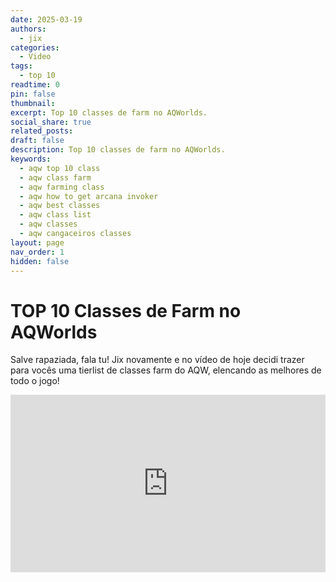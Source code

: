 ```yaml
---
date: 2025-03-19
authors:
  - jix
categories:
  - Video
tags:
  - top 10
readtime: 0
pin: false
thumbnail: 
excerpt: Top 10 classes de farm no AQWorlds.
social_share: true
related_posts: 
draft: false
description: Top 10 classes de farm no AQWorlds.
keywords:
  - aqw top 10 class
  - aqw class farm
  - aqw farming class
  - aqw how to get arcana invoker
  - aqw best classes
  - aqw class list
  - aqw classes
  - aqw cangaceiros classes
layout: page
nav_order: 1
hidden: false
---
```


# TOP 10 Classes de Farm no AQWorlds

Salve rapaziada, fala tu! Jix novamente e no vídeo de hoje decidi trazer para vocês uma tierlist de classes farm do AQW, elencando as melhores de todo o jogo!

<div style="position: relative; width: 100%; padding-bottom: 56.25%; height: 0; overflow: hidden;">
  <iframe 
    src="https://www.youtube.com/embed/1eQ5UQ61yHo?si=Q_Lxz7nA6-6glzhX" 
    title="YouTube video player" 
    frameborder="0" 
    allow="accelerometer; autoplay; clipboard-write; encrypted-media; gyroscope; picture-in-picture; web-share" 
    referrerpolicy="strict-origin-when-cross-origin" 
    allowfullscreen 
    style="position: absolute; top: 0; left: 0; width: 100%; height: 100%;"
  ></iframe>
</div>
